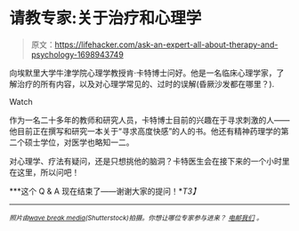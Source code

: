 # 请教专家:关于治疗和心理学

> 原文：<https://lifehacker.com/ask-an-expert-all-about-therapy-and-psychology-1698943749>

向埃默里大学牛津学院心理学教授肯·卡特博士问好。他是一名临床心理学家，了解治疗的所有内容，以及对心理学常见的、过时的误解(昏厥沙发都在哪里？).

Watch

作为一名二十多年的教师和研究人员，卡特博士目前的兴趣在于寻求刺激的人——他目前正在撰写和研究一本关于“寻求高度快感”的人的书。他还有精神药理学的第二个硕士学位，对医学也略知一二。

对心理学、疗法有疑问，还是只想挑他的脑洞？卡特医生会在接下来的一个小时里在这里，所以问吧！

***这个 Q & A 现在结束了——谢谢大家的提问！**T3】*

* * *

*<small>照片由</small>*[*<small>wave break media</small>*](http://www.shutterstock.com/pic-253978168/stock-photo-therapist-advising-his-listening-patient-at-therapy-session.html)*<small>(Shutterstock)拍摄。你想让哪位专家参与进来？</small>* [*<small>电邮我们</small>*](mailto:andy@lifehacker.com) *<small>。</small>*